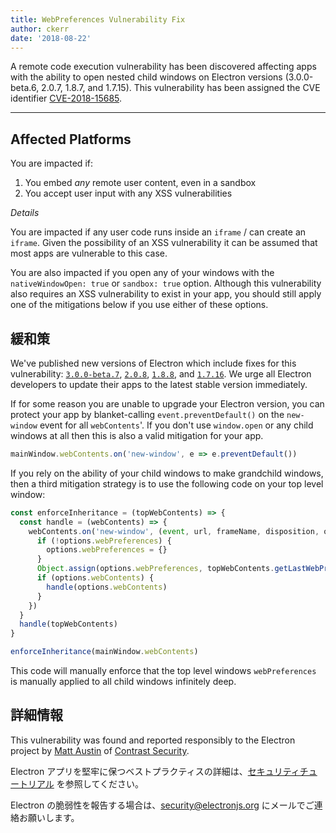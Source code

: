 ```yaml
---
title: WebPreferences Vulnerability Fix
author: ckerr
date: '2018-08-22'
---
```


A remote code execution vulnerability has been discovered affecting apps with the ability to open nested child windows on Electron versions (3.0.0-beta.6, 2.0.7, 1.8.7, and 1.7.15). This vulnerability has been assigned the CVE identifier [CVE-2018-15685](https://cve.mitre.org/cgi-bin/cvename.cgi?name=CVE-2018-15685).

---

## Affected Platforms

You are impacted if:

1. You embed _any_ remote user content, even in a sandbox
2. You accept user input with any XSS vulnerabilities

_Details_

You are impacted if any user code runs inside an `iframe` / can create an `iframe`. Given the possibility of an XSS vulnerability it can be assumed that most apps are vulnerable to this case.

You are also impacted if you open any of your windows with the `nativeWindowOpen: true` or `sandbox: true` option.  Although this vulnerability also requires an XSS vulnerability to exist in your app, you should still apply one of the mitigations below if you use either of these options.

## 緩和策

We've published new versions of Electron which include fixes for  this vulnerability: [`3.0.0-beta.7`](https://github.com/electron/electron/releases/tag/v3.0.0-beta.7), [`2.0.8`](https://github.com/electron/electron/releases/tag/v2.0.8), [`1.8.8`](https://github.com/electron/electron/releases/tag/v1.8.8), and [`1.7.16`](https://github.com/electron/electron/releases/tag/v1.7.16). We urge all Electron developers to update their apps to the latest stable version immediately.

If for some reason you are unable to upgrade your Electron version, you can protect your app by blanket-calling `event.preventDefault()` on the `new-window` event for all  `webContents`'. If you don't use `window.open` or any child windows at all then this is also a valid mitigation for your app.

```javascript
mainWindow.webContents.on('new-window', e => e.preventDefault())
```

If you rely on the ability of your child windows to make grandchild windows, then a third mitigation strategy is to use the following code on your top level window:

```javascript
const enforceInheritance = (topWebContents) => {
  const handle = (webContents) => {
    webContents.on('new-window', (event, url, frameName, disposition, options) => {
      if (!options.webPreferences) {
        options.webPreferences = {}
      }
      Object.assign(options.webPreferences, topWebContents.getLastWebPreferences())
      if (options.webContents) {
        handle(options.webContents)
      }
    })
  }
  handle(topWebContents)
}

enforceInheritance(mainWindow.webContents)
```

This code will manually enforce that the top level windows `webPreferences` is manually applied to all child windows infinitely deep.

## 詳細情報

This vulnerability was found and reported responsibly to the Electron project by [Matt Austin](https://twitter.com/mattaustin) of [Contrast Security](https://www.contrastsecurity.com/security-influencers/cve-2018-15685).

Electron アプリを堅牢に保つベストプラクティスの詳細は、[セキュリティチュートリアル](https://electronjs.org/docs/tutorial/security) を参照してください。

Electron の脆弱性を報告する場合は、security@electronjs.org にメールでご連絡お願いします。
